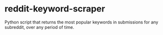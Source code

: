 # reddit-keyword-scraper
Python script that returns the most popular keywords in submissions for any subreddit, over any period of time.
